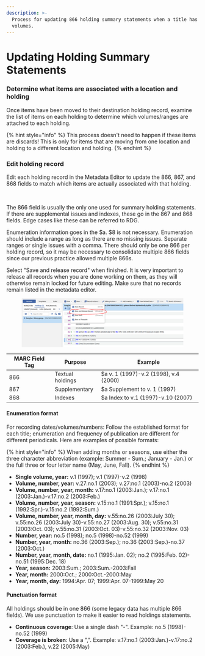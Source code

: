 ```yaml
---
description: >-
  Process for updating 866 holding summary statements when a title has multiple
  volumes.
---
```


# Updating Holding Summary Statements

### Determine what items are associated with a location and holding

Once items have been moved to their destination holding record, examine the list of items on each holding to determine which volumes/ranges are attached to each holding.

{% hint style="info" %}
This process doesn't need to happen if these items are discards! This is only for items that are moving from one location and holding to a different location and holding.
{% endhint %}

### Edit holding record

Edit each holding record in the Metadata Editor to update the 866, 867, and 868 fields to match which items are actually associated with that holding.

<figure><img src="https://lh4.googleusercontent.com/2F3pda-L7IZXAezhMPrOlNNMv0jYV2RKekW6lq2y0BYcRhUqZc1kW9JPCGXkFA137jpJQ2ioRUVheD6J0DDEO8pDpcc72uuwe1KqtzI7xrgJEIX-PlKmxMKgj3o0zTv01WfVdOL8QAURK07wzLVLP73RtbFufrTvAVXAhB5BDBVL5jXqXFZVRmBv" alt=""><figcaption></figcaption></figure>

The 866 field is usually the only one used for summary holding statements. If there are supplemental issues and indexes, these go in the 867 and 868 fields. Edge cases like these can be referred to RDG.

Enumeration information goes in the $a. $8 is not necessary. Enumeration should include a range as long as there are no missing issues. Separate ranges or single issues with a comma. There should only be one 866 per holding record, so it may be necessary to consolidate multiple 866 fields since our previous practice allowed multiple 866s.

Select "Save and release record" when finished. It is very important to release all records when you are done working on them, as they will otherwise remain locked for future editing. Make sure that no records remain listed in the metadata editor.

<figure><img src="../../.gitbook/assets/image (4).png" alt=""><figcaption></figcaption></figure>

| MARC Field Tag | Purpose          | Example                               |
| -------------- | ---------------- | ------------------------------------- |
| 866            | Textual holdings | $a v. 1 (1997)-v.2 (1998), v.4 (2000) |
| 867            | Supplementary    | $a Supplement to v. 1 (1997)          |
| 868            | Indexes          | $a Index to v.1 (1997)-v.10 (2007)    |

#### Enumeration format

For recording dates/volumes/numbers: Follow the established format for each title; enumeration and frequency of publication are different for different periodicals. Here are examples of possible formats:

{% hint style="info" %}
When adding months or seasons, use either the three character abbreviation (example: Summer - Sum.; January - Jan.) or the full three or four letter name (May, June, Fall).
{% endhint %}



* **Single volume, year:** v.1 (1997); v.1 (1997)-v.2 (1998)
* **Volume, number, year:** v.27:no.1 (2003); v.27:no.1 (2003)-no.2 (2003)
* **Volume, number, year, month:** v.17:no.1 (2003:Jan.); v.17:no.1 (2003:Jan.)-v.17:no.2 (2003:Feb.)
* **Volume, number, year, season:** v.15:no.1 (1991:Spr.); v.15:no.1 (1992:Spr.)-v.15:no.2 (1992:Sum.)
* **Volume, number, year, month, day:** v.55:no.26 (2003:July 30); v.55:no.26 (2003:July 30)-v.55:no.27 (2003:Aug. 30); v.55:no.31 (2003:Oct. 03); v.55:no.31 (2003:Oct. 03)-v.55:no.32 (2003:Nov. 03)
* **Number, year:** no.5 (1998); no.5 (1998)-no.52 (1999)
* **Number, year, month:** no.36 (2003:Sep.); no.36 (2003:Sep.)-no.37 (2003:Oct.)
* **Number, year, month, date:** no.1 (1995:Jan. 02); no.2 (1995:Feb. 02)-no.51 (1995:Dec. 18)
* **Year, season:** 2003:Sum.; 2003:Sum.-2003:Fall
* **Year, month:** 2000:Oct.; 2000:Oct.-2000:May
* **Year, month, day:** 1994:Apr. 07; 1999:Apr. 07-1999:May 20

#### Punctuation format

All holdings should be in one 866 (some legacy data has multiple 866 fields). We use punctuation to make it easier to read holdings statements.

* **Continuous coverage**: Use a single dash "-". Example: no.5 (1998)-no.52 (1999)
* **Coverage is broken**: Use a ",". Example: v.17:no.1 (2003:Jan.)-v.17:no.2 (2003:Feb.), v.22 (2005:May)

